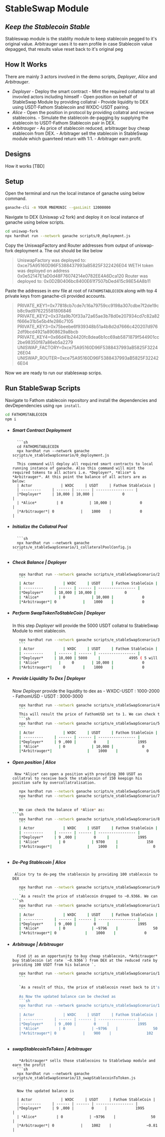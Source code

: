 # StableSwap Module
## _Keep the Stablecoin Stable_

Stableswap module is the stablity module to keep stablecoin pegged to it's original value. Arbitrauger uses it to earn profile in case Stablecoin value depagged, that results value reset back to it's original peg

## How It Works
There are mainly 3 actors involved in the demo scripts, *Deployer*, *Alice* and *Arbitrauger*.
- *Deployer*
        - Deploy the smart contract 
        - Mint the required collatral to all invovled actors including himself
        - Open position on behalf of StableSwap Module by providing collatral
        - Provide liquidity to DEX using USDT-Fathom Stablecoin and WXDC-USDT pairing.
- *Alice*
        - Open the position in protocol by providing collatral and recieve stablecoins.
        - Simulate the stablecoin de-pagging by supplying the stablecoin to USDT-Fathom Stablecoin pair in DEX.
- *Arbitrauger*
        - As price of stablecoin reduced, arbitrauger buy cheap stablecoin from DEX.
        - Arbitrager sell the stablecoin in StableSwap module which guanrteed return with 1:1.
        - Arbitrager earn profit.
        
## Designs
How it works [TBD]

## Setup

Open the terminal and run the local instance of ganache using below command.

```sh
ganache-cli -m YOUR MNEMONIC --gasLimit 12000000
```

Navigate to DEX (Uniswap v2 fork) and deploy it on local instance of ganache using below scripts.

```sh
cd uniswap-fork
npx hardhat run --network ganache scripts/0_deployment.js    
```
Copy the UniswapFactory and Router addresses from output of uniswap-fork deployment a. The out should be like below
> UniswapFactory was deployed to: 0xce75A95160D96F5388437993aB5825F322426E04
> WETH token was deployed on address 0x0e52147E1aD0d48F76074214e0782EE4A6Dca120
> Router was deployed to: 0x0D2B0406bc8400E61f7507bDed415c98E54A8b11    

Paste the addresses in env file at root of `FATHOMSTABLECOIN` along with top 4 private keys from ganache-cli provided accounts.

> PRIVATE_KEY1=0x77818cb7cde7c16a79759cc9198a307cdbe7f2de19cb8c9ad976225581806846
> PRIVATE_KEY2=0x37da9b70f33a72a65ae3b78d0e207934cd7c82a82f666e31b5e5b4fe286c7105
> PRIVATE_KEY3=0x75beebe6f939348b51a4b8d2d7666c420207d9762df9bcd4921a8908629a8bcb
> PRIVATE_KEY4=0x66d41b24420fc8dea6b1cc69ab5871879f544901cc2be98350f87a86eb5a2279
> UNISWAP_FACTORY=0xce75A95160D96F5388437993aB5825F322426E04
> UNISWAP_ROUTER=0xce75A95160D96F5388437993aB5825F322426E04

Now we are ready to run our stableswap scrips.



## Run StableSwap Scripts
Navigate to Fathom stablecoin repository and install the dependencies and devDependencies using `npm install`.

```sh
cd FATHOMSTABLECOIN
npm i
```

- ##### Smart Contract Deployment

        ```sh
        cd FATHOMSTABLECOIN
        npx hardhat run --network ganache scripts/e_stableSwapScenario/0_deployment.js
        ```
        This command will deploy all required smart contracts to local running instance of ganache. Also this command will mint the required tokens to all actors i.e. *Deployer*, *Alice* & *Arbitrauger*. At this point the balance of all actors are as below:
        | Actor             | WXDC     | USDT     | Fathom StableCoin |
        | ---------     | ------ | ------ | ----------------- |
        |*Deployer*     | 10,000 | 10,000 |             0                     |
        | *Alice*         | 0            | 10,000 |             0                     |
        |*Arbitrauger*| 0            |    1000    |             0                     |
- ##### Initialize the Collatral Pool 
        ```sh
        npx hardhat run --network ganache scripts/e_stableSwapScenario/1_collateralPoolConfig.js 
        ```
        
 - ##### Check Balance | *Deployer*
     ```sh
        npx hardhat run --network ganache scripts/e_stableSwapScenario/2_checkPriceDeployer.js    
        ```
        | Actor             | WXDC     | USDT     | Fathom StableCoin |
        | ---------     | ------ | ------ | ----------------- |
        |*Deployer*     | 10,000 | 10,000 |             0                     |
        | *Alice*         | 0            | 10,000 |             0                     |
        |*Arbitrauger*| 0            |    1000    |             0                     |

 - ##### Perform SwapTokenToStableCoin |    *Deployer*
     In this step *Deployer* will provide the 5000 USDT collatral to StableSwap Module to mint stablecoin.     
     ```sh
        npx hardhat run --network ganache scripts/e_stableSwapScenario/3_swapTokenToStablecoin.js     
        ```         
        | Actor             | WXDC     | USDT     | Fathom StableCoin |
        | ---------     | ------ | ------ | ----------------- |
        |*Deployer*     | 10,000 | 5000     |             4995 ( 5 will go to debtengine as fee)                | 
        | *Alice*         |     0        | 10,000 |             0                     |
        |*Arbitrauger*|     0        |    1000    |             0                     |

 - ##### Provide Liquidity To Dex |    *Deployer*
     Now *Deployer* provide the liquidity to dex as 
        - WXDC-USDT                : 1000-2000
        - FathomUSD - USDT : 3000-3000
     ```sh
        npx hardhat run --network ganache scripts/e_stableSwapScenario/4_provideLiquidityToDEX.js     
        ```    
        This will result the price of FathomUSD set to 1. We can check the updated balance of deployer as below
        ```sh
        npx hardhat run --network ganache scripts/e_stableSwapScenario/5_checkPriceDeployer.js        
        ``` 
        | Actor             | WXDC     | USDT     | Fathom StableCoin |
        | ---------     | ------ | ------ | ----------------- |
        |*Deployer*     | 9 ,000 |        0     |             1995                | 
        | *Alice*         | 0            | 10,000 |             0                     |
        |*Arbitrauger*|                |    1000    |             0                     |
 - ##### Open position | *Alice*
        Now *Alice* can open a position with providing 300 USDT as collatral to receive back the stablecoin of 150 keepign his position safe by overcollatralisation.
     ```sh
        npx hardhat run --network ganache scripts/e_stableSwapScenario/6_makeWalletForAlice.js
        npx hardhat run --network ganache scripts/e_stableSwapScenario/7_openPositionsForAlice.js 
        ```    
        
        We can check the balance of *Alice* as:
     ```sh
        npx hardhat run --network ganache scripts/e_stableSwapScenario/8_checkPriceAlice.js 
        ```    
        | Actor             | WXDC     | USDT     | Fathom StableCoin |
        | ---------     | ------ | ------ | ----------------- |
        |*Deployer*     | 9 ,000 |        0     |             1995                | 
        | *Alice*         | 0            | 9700     |             150                 |
        |*Arbitrauger*|                |    1000    |                0                    |
        
 - ##### De-Peg Stablecoin |    *Alice*
        Alice try to de-peg the stablecoin by providing 100 stablecoin to DEX 
     ```sh
        npx hardhat run --network ganache scripts/e_stableSwapScenario/9_depagStableCoinPrice.js    
        ```    
        `As a result the price of stablecoin dropped to ~0.9366. We can check the stablecoin price and updated balance of Alice as`: 
     ```sh
        npx hardhat run --network ganache scripts/e_stableSwapScenario/10_checkPriceAlice.js    
        ```
        | Actor             | WXDC     | USDT     | Fathom StableCoin |
        | ---------     | ------ | ------ | ----------------- |
        |*Deployer*     | 9 ,000 |        0     |             1995                | 
        | *Alice*         | 0            | ~9796    |                50                 |
        |*Arbitrauger*| 0             |    1000    |             0                    |

- ##### Arbitrauge |    *Arbitrauger*

        Find it as an opportunity to buy cheap stablecoin, *Arbitrauger* buy Stablecoin (at rate `~0.9366`) from DEX at the reduced rate by providing 100 USDT from his balance `.
        
     ```sh
        npx hardhat run --network ganache scripts/e_stableSwapScenario/11_arbitraguer_dex_stableswap.js    
        ```
        
        `As a result of this, the price of stablecoin reset back to it's original value i.e. ~ $1`
        
        As Now the updated balance can be checked as 
        ```sh
        npx hardhat run --network ganache scripts/e_stableSwapScenario/12_checkPriceArbitrageur.js
        ```
        | Actor             | WXDC     | USDT     | Fathom StableCoin |
        | ---------     | ------ | ------ | ----------------- |
        |*Deployer*     | 9 ,000 |        0     |             1995                | 
        | *Alice*         | 0            | ~9796    |                50                 |
        |*Arbitrauger*| 0            |    900    |                102                 |
        
- ##### swapStablecoinToToken |    *Arbitrauger*

         *Arbitrauger* sells those stablecoins to StableSwap module and earn the profit
        ```sh
        npx hardhat run --network ganache scripts/e_stableSwapScenario/13_swapStablecoinToToken.js
        ```
        
        Now the updated balance is 
        
        | Actor             | WXDC     | USDT     | Fathom StableCoin |
        | ---------     | ------ | ------ | ----------------- |
        |*Deployer*     | 9 ,000 |        0     |             1995                | 
        | *Alice*         | 0            | ~9796    |                50                 |
        |*Arbitrauger*| 0            |    1002    |                ~0.81            |
